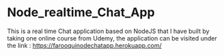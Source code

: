 # Node_realtime_Chat_App

This is a real time Chat application based on NodeJS that I have built by taking one online course from Udemy, the application can be visited under the link : https://farooquinodechatapp.herokuapp.com/
